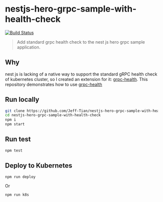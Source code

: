 # nestjs-hero-grpc-sample-with-health-check

[![Build Status](https://travis-ci.com/Jeff-Tian/nestjs-hero-grpc-sample-with-health-check.svg?branch=master)](https://travis-ci.com/Jeff-Tian/nestjs-hero-grpc-sample-with-health-check)

> Add standard grpc health check to the nest js hero grpc sample application.

## Why
nest js is lacking of a native way to support the standard gRPC health check of kubernetes cluster, so I created an
 extension
 for it: [grpc-health](https://github.com/Jeff-Tian/grpc-health). This repository demonstrates how to use [grpc-health](https://github.com/Jeff-Tian/grpc-health)

## Run locally

```bash
git clone https://github.com/Jeff-Tian/nestjs-hero-grpc-sample-with-health-check
cd nestjs-hero-grpc-sample-with-health-check
npm i
npm start
```

## Run test

```bash
npm test
```

## Deploy to Kubernetes

```bash
npm run deploy
```

Or 

```shell script
npm run k8s
```

